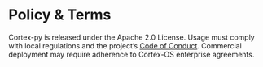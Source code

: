 # Policy & Terms

Cortex-py is released under the Apache 2.0 License. Usage must comply with local regulations and the project’s [Code of Conduct](../../CODE_OF_CONDUCT.md). Commercial deployment may require adherence to Cortex-OS enterprise agreements.
